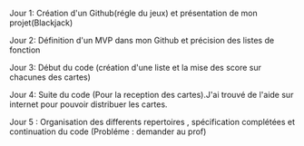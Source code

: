 Jour 1: Création d'un Github(régle du jeux) et présentation de mon projet(Blackjack)

Jour 2: Définition d'un MVP dans mon Github et précision des listes de fonction

Jour 3: Début du code (création d'une liste et la mise des score sur chacunes des cartes)

Jour 4: Suite du code (Pour la reception des cartes).J'ai trouvé de l'aide sur internet pour pouvoir distribuer les cartes.

Jour 5 : Organisation des differents repertoires , spécification complétées et continuation du code (Probléme : demander au prof)
